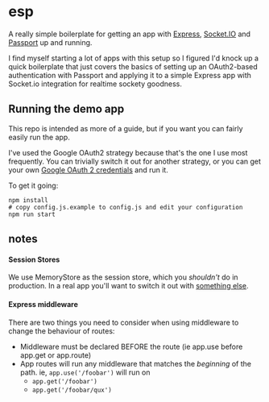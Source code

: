 # esp

A really simple boilerplate for getting an app with [Express](http://expressjs.com/), [Socket.IO](http://socket.io) and [Passport](http://passportjs.org) up and running.

I find myself starting a lot of apps with this setup so I figured I'd knock up a quick boilerplate that just covers the basics of setting up an OAuth2-based authentication with Passport and applying it to a simple Express app with Socket.io integration for realtime sockety goodness.

## Running the demo app

This repo is intended as more of a guide, but if you want you can fairly easily run the app.

I've used the Google OAuth2 strategy because that's the one I use most frequently. You can trivially switch it out for another strategy, or you can get your own [Google OAuth 2 credentials](https://developers.google.com/identity/protocols/OAuth2) and run it.

To get it going:

```
npm install
# copy config.js.example to config.js and edit your configuration
npm run start
```


## notes

#### Session Stores
We use MemoryStore as the session store, which you *shouldn't* do in production. In a real app you'll want to switch it out with [something else](https://github.com/expressjs/session#compatible-session-stores).


#### Express middleware
There are two things you need to consider when using middleware to change the behaviour of routes:

* Middleware must be declared BEFORE the route (ie app.use before app.get or app.route)
* App routes will run any middleware that matches the _beginning_ of the path. ie, `app.use('/foobar')` will run on
  * `app.get('/foobar')`
  * `app.get('/foobar/qux')`
